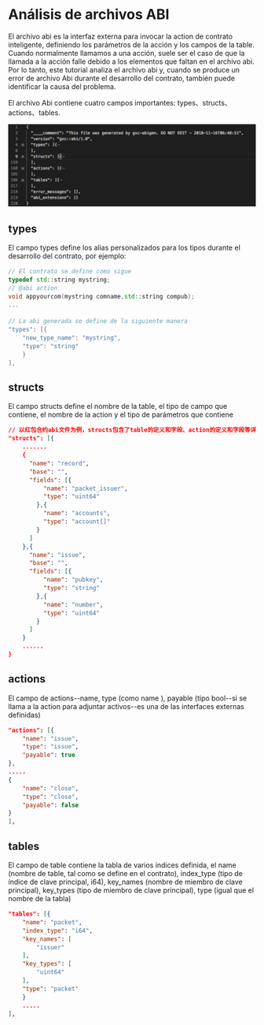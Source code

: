 
# Análisis de archivos ABI


El archivo abi es la interfaz externa para invocar la action de contrato inteligente, definiendo los parámetros de la acción y los campos de la table. Cuando normalmente llamamos a una acción, suele ser el caso de que la llamada a la acción falle debido a los elementos que faltan en el archivo abi. Por lo tanto, este tutorial analiza el archivo abi y, cuando se produce un error de archivo Abi durante el desarrollo del contrato, también puede identificar la causa del problema.

El archivo Abi contiene cuatro campos importantes: types、structs、actions、tables.

![](./png/abi.jpg)

## types

El campo types define los alias personalizados para los tipos durante el desarrollo del contrato, por ejemplo:

```cpp
// El contrato se define como sigue
typedef std::string mystring;
// @abi action
void appyourcom(mystring comname,std::string compub);
...

// La abi generada se define de la siguiente manera
"types": [{
	"new_type_name": "mystring",
	"type": "string"
	}
],
```

## structs

El campo structs define el nombre de la table, el tipo de campo que contiene, el nombre de la action y el tipo de parámetros que contiene

```json
// 以红包合约abi文件为例，structs包含了table的定义和字段、action的定义和字段等详细定义
"structs": [{
	.......
	{
	  "name": "record",
	  "base": "",
	  "fields": [{
	      "name": "packet_issuer",
	      "type": "uint64"
	    },{
	      "name": "accounts",
	      "type": "account[]"
	    }
	  ]
	},{
	  "name": "issue",
	  "base": "",
	  "fields": [{
	      "name": "pubkey",
	      "type": "string"
	    },{
	      "name": "number",
	      "type": "uint64"
	    }
	  ]
	}
	......
}
```

## actions

El campo de actions--name, type (como name ), payable (tipo bool--si se llama a la action para adjuntar activos--es una de las interfaces externas definidas)

```json
"actions": [{
	"name": "issue",
	"type": "issue",
	"payable": true
},
.....
{
	"name": "close",
	"type": "close",
	"payable": false
}
],
```

## tables

El campo de table contiene la tabla de varios índices definida, el name (nombre de table, tal como se define en el contrato), index_type (tipo de índice de clave principal, i64), key_names (nombre de miembro de clave principal), key_types (tipo de miembro de clave principal), type (igual que el nombre de la tabla)


```json
"tables": [{
	"name": "packet",
	"index_type": "i64",
	"key_names": [
		"issuer"
	],
	"key_types": [
		"uint64"
	],
	"type": "packet"
	}
	.....
],
```